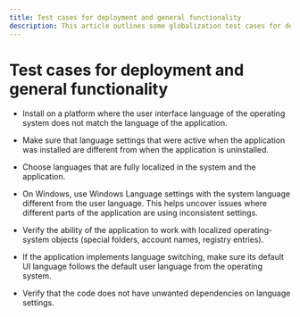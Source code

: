```yaml
---
title: Test cases for deployment and general functionality
description: This article outlines some globalization test cases for deployment and functionality.
---
```


# Test cases for deployment and general functionality

* Install on a platform where the user interface language of the operating system does not match the language of the application.

* Make sure that language settings that were active when the application was installed are different from when the application is uninstalled.

* Choose languages that are fully localized in the system and the application.

* On Windows, use Windows Language settings with the system language different from the user language.
This helps uncover issues where different parts of the application are using inconsistent settings.

* Verify the ability of the application to work with localized operating-system objects (special folders, account names, registry entries).

* If the application implements language switching, make sure its default UI language follows the default user language from the operating system.

* Verify that the code does not have unwanted dependencies on language settings.
